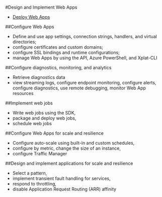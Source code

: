 #Design and Implement Web Apps

  * [Deploy Web Apps](DesignAndImplementWebApps/deploy-web-apps.md)


##Configure Web Apps
  * Define and use app settings, connection strings, handlers, and virtual directories;
  * configure certificates and custom domains;
  * configure SSL bindings and runtime configurations;
  * manage Web Apps by using the API, Azure PowerShell, and Xplat-CLI

##Configure diagnostics, monitoring, and analytics
  * Retrieve diagnostics data
  * view streaming logs, configure endpoint monitoring, configure alerts, configure diagnostics, use remote debugging, monitor Web App resources

##Implement web jobs
  * Write web jobs using the SDK,
  * package and deploy web jobs, 
  * schedule web jobs

##Configure Web Apps for scale and resilience
  * Configure auto-scale using built-in and custom schedules, 
  * configure by metric, change the size of an instance,
  * configure Traffic Manager

##Design and implement applications for scale and resilience
  * Select a pattern, 
  * implement transient fault handling for services, 
  * respond to throttling, 
  * disable Application Request Routing (ARR) affinity